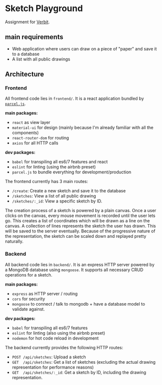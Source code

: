 # Sketch Playground

Assignment for [Verbit](https://verbit.ai/).

## main requirements
- Web application where users can draw on a piece of "paper" and save it to a database
- A list with all public drawings

## Architecture

### Frontend

All frontend code lies in `frontend/`. It is a react application bundled by [`parcel.js`](https://parceljs.org).

**main packages:**  
- `react` as view layer
- `material-ui` for design (mainly because I'm already familiar with all the components)
- `react-router-dom` for routing
- `axios` for all HTTP calls

**dev packages:**  
- `babel` for transpiling all es6/7 features and react
- `eslint` for linting (using the airbnb preset)
- `parcel.js` to bundle everything for development/production

The frontend currently has 3 main routes:
- `/create`: Create a new sketch and save it to the database
- `/sketches`: View a list of all public drawing
- `/sketches/:_id`: View a specific sketch by ID.

The creation process of a sketch is powered by a plain canvas. Once a user clicks on the canvas, every mouse movement is recorded until the user lets go. This creates a list of coordinates which will be drawn as a line on the canvas. A collection of lines represents the sketch the user has drawn. This will be saved to the server eventually. Because of the progressive nature of the representation, the sketch can be scaled down and replayed pretty naturally. 

### Backend

All backend code lies in `backend/`. It is an express HTTP server powered by a MongoDB database using `mongoose`. It supports all necessary CRUD operations for a sketch.

**main packages:**  
- `express` as HTTP server / routing
- `cors` for security
- `mongoose` to connect / talk to mongodb + have a database model to validate against.

**dev packages:**  
- `babel` for transpiling all es6/7 features
- `eslint` for linting (also using the airbnb preset)
- `nodemon` for hot code reload in development

The backend currently provides the following HTTP routes:
- `POST /api/sketches`: Upload a sketch
- `GET  /api/sketches`: Get a list of sketches (excluding the actual drawing representation for performance reasons)
- `GET  /api/sketches/:_id`: Get a sketch by ID, including the drawing representation.

